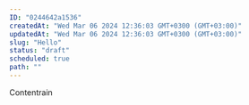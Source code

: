```yaml
---
ID: "0244642a1536"
createdAt: "Wed Mar 06 2024 12:36:03 GMT+0300 (GMT+03:00)"
updatedAt: "Wed Mar 06 2024 12:36:03 GMT+0300 (GMT+03:00)"
slug: "Hello"
status: "draft"
scheduled: true
path: ""
---
```

Contentrain